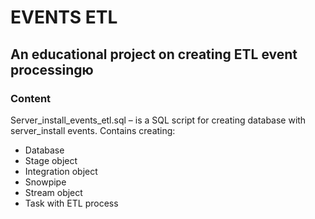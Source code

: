 # EVENTS ETL
## An educational project on creating ETL event processingю
### Content
Server_install_events_etl.sql – is a SQL script for creating database with server_install events.
Contains creating:
- Database
- Stage object
- Integration object
- Snowpipe
- Stream object
- Task with ETL process
